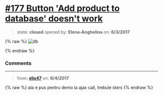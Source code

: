 # [\#177 Button 'Add product to database' doesn't work ](https://github.com/adrianharabula/condr/issues/177)

> state: **closed** opened by: **Elena-Anghelina** on: **6/3/2017**

{% raw %}
![db](https://cloud.githubusercontent.com/assets/26334018/26756393/1e885230-48aa-11e7-9cf2-35324d300130.PNG)

{% endraw %}


### Comments

---
> from: [**elis47**](https://github.com/adrianharabula/condr/issues/177#issuecomment-306031257) on: **6/4/2017**

{% raw %}
ala e pus pentru demo la ajax call, trebuie sters
{% endraw %}
